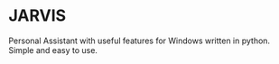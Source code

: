 # JARVIS
Personal Assistant with useful features for Windows written in python. Simple and easy to use.
